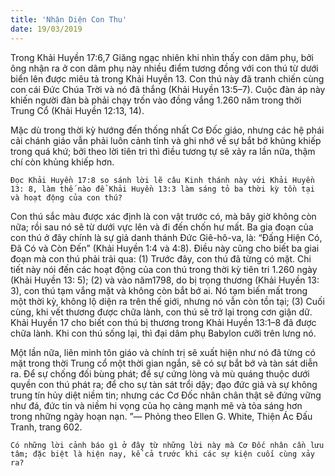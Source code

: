 ```yaml
---
title: 'Nhận Diện Con Thu'
date: 19/03/2019
---
```


Trong  Khải Huyền 17:6,7 Giăng ngạc nhiên khi nhìn thấy con dâm phụ, bởi ông nhận ra ở con dâm phụ này nhiều điểm tương đồng với con thú từ dưới biển lên được miêu tả trong Khải Huyền 13. Con thú này đã tranh chiến cùng con cái Đức Chúa Trời và nó đã thắng (Khải Huyền 13:5–7). Cuộc đàn áp này khiến người đàn bà phải chạy trốn vào đồng vắng 1.260 năm trong thời Trung Cổ (Khải Huyền 12:13, 14).

Mặc dù trong thời kỳ hướng đến thống nhất Cơ Đốc giáo, nhưng các hệ phái cải chánh giáo vẫn phải luôn cảnh tỉnh và ghi nhớ về sự bắt bớ khủng khiếp trong quá khứ; bởi theo lời tiên tri thì điều tương tự sẽ xảy ra lần nữa, thậm chí còn khủng khiếp hơn.

`Đọc Khải Huyền 17:8 so sánh lời lẽ câu Kinh thánh này với Khải Huyền 13: 8, làm thế nào để Khải Huyền 13:3 làm sáng tỏ ba thời kỳ tồn tại và hoạt động của con thú?`

Con thú sắc màu được xác định là con vật trước có, mà bây giờ không còn nữa; rồi sau nó sẽ từ dưới vực lên và đi đến chốn hư mất. Ba gia đoạn của con thú ở đây chính là sự giả danh thánh Đức Giê-hô-va, là: “Đấng Hiện Có, Đã Có và Còn Đến” (Khải Huyền 1:4 và 4:8). Điều này cũng cho biết ba giai đoạn mà con thú phải trải qua: (1) Trước đây, con thú đã từng có mặt. Chi tiết này nói đến các hoạt động của con thú trong thời kỳ tiên tri 1.260 ngày (Khải Huyền 13: 5); (2) và vào năm1798, do bị trọng thương (Khải Huyền 13: 3), con thú tạm vắng mặt và không còn bắt bớ ai. Nó tạm biến mất trong một thời kỳ, không lộ diện ra trên thế giới, nhưng nó vẫn còn tồn tại; (3) Cuối cùng, khi vết thương được chữa lành, con thú sẽ trở lại trong cơn giận dữ. Khải Huyền 17 cho biết con thú bị thương trong Khải Huyền 13:1–8 đã được chữa lành. Khi con thú sống lại, thì đại dâm phụ Babylon cưỡi trên lưng nó.

Một lần nữa, liên minh tôn giáo và chính trị sẽ xuất hiện như nó đã từng có mặt trong thời Trung cổ một thời gian ngắn, sẽ có sự bắt bớ và tàn sát diễn ra. Để sự chống đối bùng phát; để sự cứng lòng và mù quáng thuộc dưới quyền con thú phát ra; để cho sự tàn sát trổi dậy; đạo đức giả và sự không trung tín hủy diệt niềm tin; nhưng các Cơ Đốc nhân chân thật sẽ đứng vững như  đá, đức tin và niềm hi vọng của họ càng mạnh mẽ và tỏa sáng hơn trong những ngày hoạn nạn. ”— Phỏng theo Ellen G. White, Thiện Ác Đấu Tranh, trang 602.

`Có những lời cảnh báo gì ở đây từ những lời này mà Cơ Đốc nhân cần lưu tâm; đặc biệt là hiện nay, kể cả trước khi các sự kiện cuối cùng xảy ra?`